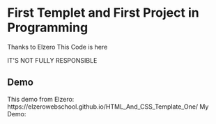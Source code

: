 <h1>First Templet and First Project in Programming </h1>
<p>Thanks to <a herf"https://elzero.org/">Elzero</a> This Code is here</p>
IT'S NOT FULLY RESPONSIBLE
<h2>Demo</h2>
This demo from Elzero:
https://elzerowebschool.github.io/HTML_And_CSS_Template_One/
My Demo:
